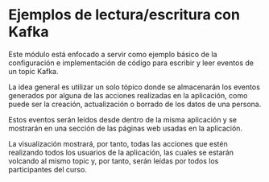 # Ejemplos de lectura/escritura con Kafka

Este módulo está enfocado a servir como ejemplo básico de la configuración e implementación de código para escribir y leer eventos de un topic Kafka.

La idea general es utilizar un solo tópico donde se almacenarán los eventos generados por alguna de las acciones realizadas en la aplicación, como puede ser la creación, actualización o borrado de los datos de una persona.

Estos eventos serán leídos desde dentro de la misma aplicación y se mostrarán en una sección de las páginas web usadas en la aplicación.

La visualización mostrará, por tanto, todas las acciones que estén realizando todos los usuarios de la aplicación, las cuales se estarán volcando al mismo topic y, por tanto, serán leídas por todos los participantes del curso.

